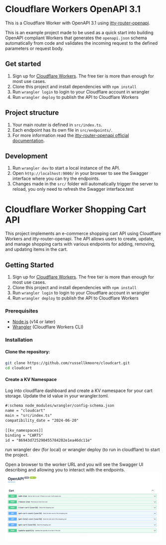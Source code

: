 # Cloudflare Workers OpenAPI 3.1

This is a Cloudflare Worker with OpenAPI 3.1 using [itty-router-openapi](https://github.com/cloudflare/itty-router-openapi).

This is an example project made to be used as a quick start into building OpenAPI compliant Workers that generates the
`openapi.json` schema automatically from code and validates the incoming request to the defined parameters or request body.

## Get started

1. Sign up for [Cloudflare Workers](https://workers.dev). The free tier is more than enough for most use cases.
2. Clone this project and install dependencies with `npm install`
3. Run `wrangler login` to login to your Cloudflare account in wrangler
4. Run `wrangler deploy` to publish the API to Cloudflare Workers

## Project structure

1. Your main router is defined in `src/index.ts`.
2. Each endpoint has its own file in `src/endpoints/`.
3. For more information read the [itty-router-openapi official documentation](https://cloudflare.github.io/itty-router-openapi/).

## Development

1. Run `wrangler dev` to start a local instance of the API.
2. Open `http://localhost:9000/` in your browser to see the Swagger interface where you can try the endpoints.
3. Changes made in the `src/` folder will automatically trigger the server to reload, you only need to refresh the Swagger interface.test



# Cloudflare Worker Shopping Cart API

This project implements an e-commerce shopping cart API using Cloudflare Workers and itty-router-openapi. The API allows users to create, update, and manage shopping carts with various endpoints for adding, removing, and updating items in the cart.

## Getting Started
1. Sign up for [Cloudflare Workers](https://workers.dev). The free tier is more than enough for most use cases.
2. Clone this project and install dependencies with `npm install`
3. Run `wrangler login` to login to your Cloudflare account in wrangler
4. Run `wrangler deploy` to publish the API to Cloudflare Workers

### Prerequisites

- [Node.js](https://nodejs.org/) (v14 or later)
- [Wrangler](https://developers.cloudflare.com/workers/cli-wrangler/install-update) (Cloudflare Workers CLI)

### Installation

#### Clone the repository:

```bash
git clone https://github.com/russellkmoore/cloudcart.git
cd cloudcart
```

#### Create a KV Namespace
Log into cloudflare dashboard and create a KV namespace for your cart storage. Update the id value in your wrangler.toml.

```
#:schema node_modules/wrangler/config-schema.json
name = "cloudcart"
main = "src/index.ts"
compatibility_date = "2024-06-20"

[[kv_namespaces]]
binding = "CARTS"
id = "86943d725290455784202e1ea46dc11e"
```

run wrangler dev (for local) or wrangler deploy (to run in cloudflare) to start the project.

Open a browser to the worker URL and you will see the Swagger UI describing and allowing you to interact with the endpoints.
![Swagger UI](/screenshots/swagger.jpg "Swagger UI")
